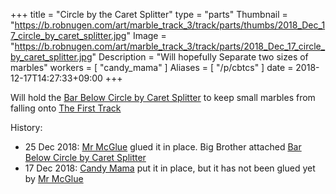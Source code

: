 +++
title = "Circle by the Caret Splitter"
type = "parts"
Thumbnail = "https://b.robnugen.com/art/marble_track_3/track/parts/thumbs/2018_Dec_17_circle_by_caret_splitter.jpg"
Image = "https://b.robnugen.com/art/marble_track_3/track/parts/2018_Dec_17_circle_by_caret_splitter.jpg"
Description = "Will hopefully Separate two sizes of marbles"
workers = [
    "candy_mama"
]
Aliases = [
    "/p/cbtcs"
]
date = 2018-12-17T14:27:33+09:00
+++

Will hold the [Bar Below Circle by Caret Splitter](/parts/bar_below_circle_by_the_caret_splitter/) to keep small marbles from falling onto [The First Track](/parts/the_first_track/)

History:

* 25 Dec 2018: [Mr McGlue](/workers/mr_mcglue/) glued it in place.  Big Brother attached [Bar Below Circle by Caret Splitter](/parts/bar_below_circle_by_the_caret_splitter/)
* 17 Dec 2018: [Candy Mama](/workers/candy_mama/) put it in place, but it has not been glued yet by [Mr McGlue](/workers/mr_mcglue/)
